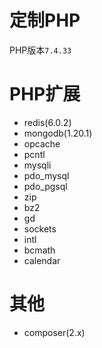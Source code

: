 # 定制PHP

PHP版本`7.4.33`

# PHP扩展

- redis(6.0.2)
- mongodb(1.20.1)
- opcache
- pcntl
- mysqli
- pdo_mysql
- pdo_pgsql
- zip
- bz2
- gd
- sockets
- intl
- bcmath
- calendar

# 其他

- composer(2.x)
